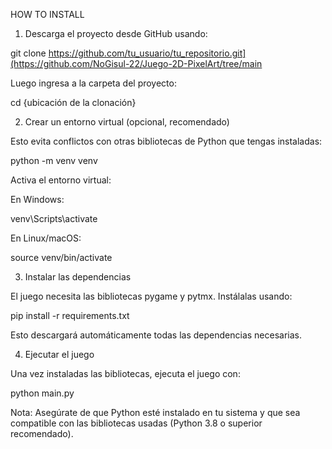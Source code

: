 HOW TO INSTALL
  
1. Descarga el proyecto desde GitHub usando:

git clone https://github.com/tu_usuario/tu_repositorio.git](https://github.com/NoGisul-22/Juego-2D-PixelArt/tree/main

Luego ingresa a la carpeta del proyecto:

cd {ubicación de la clonación}

2. Crear un entorno virtual (opcional, recomendado)

Esto evita conflictos con otras bibliotecas de Python que tengas instaladas:

python -m venv venv

Activa el entorno virtual:

En Windows:

venv\Scripts\activate

En Linux/macOS:

source venv/bin/activate

3. Instalar las dependencias

El juego necesita las bibliotecas pygame y pytmx. Instálalas usando:

pip install -r requirements.txt

Esto descargará automáticamente todas las dependencias necesarias.

4. Ejecutar el juego

Una vez instaladas las bibliotecas, ejecuta el juego con:

python main.py


Nota: Asegúrate de que Python esté instalado en tu sistema y que sea compatible con las bibliotecas usadas (Python 3.8 o superior recomendado).
